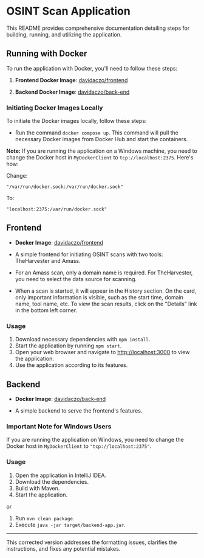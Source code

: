 
# OSINT Scan Application

This README provides comprehensive documentation detailing steps for building, running, and utilizing the application.

## Running with Docker

To run the application with Docker, you'll need to follow these steps:

1. **Frontend Docker Image**: [davidaczo/frontend](https://hub.docker.com/repository/docker/davidaczo/frontend)

2. **Backend Docker Image**: [davidaczo/back-end](https://hub.docker.com/repository/docker/davidaczo/back-end)

### Initiating Docker Images Locally

To initiate the Docker images locally, follow these steps:

- Run the command `docker compose up`. This command will pull the necessary Docker images from Docker Hub and start the containers.

**Note:** If you are running the application on a Windows machine, you need to change the Docker host in `MyDockerClient` to `tcp://localhost:2375`. Here's how:

Change:

```plaintext
"/var/run/docker.sock:/var/run/docker.sock"
```

To:

```plaintext
"localhost:2375:/var/run/docker.sock"
```

## Frontend

- **Docker Image**: [davidaczo/frontend](https://hub.docker.com/repository/docker/davidaczo/frontend)

- A simple frontend for initiating OSINT scans with two tools: TheHarvester and Amass.

- For an Amass scan, only a domain name is required. For TheHarvester, you need to select the data source for scanning.

- When a scan is started, it will appear in the History section. On the card, only important information is visible, such as the start time, domain name, tool name, etc. To view the scan results, click on the "Details" link in the bottom left corner.

### Usage

1. Download necessary dependencies with `npm install`.
2. Start the application by running `npm start`.
3. Open your web browser and navigate to [http://localhost:3000](http://localhost:3000) to view the application.
4. Use the application according to its features.

## Backend

- **Docker Image**: [davidaczo/back-end](https://hub.docker.com/repository/docker/davidaczo/back-end)

- A simple backend to serve the frontend's features.

### Important Note for Windows Users

If you are running the application on Windows, you need to change the Docker host in `MyDockerClient` to `"tcp://localhost:2375"`.

### Usage

1. Open the application in IntelliJ IDEA.
2. Download the dependencies.
3. Build with Maven.
4. Start the application.


or


1. Run `mvn clean package`.
2. Execute `java -jar target/backend-app.jar`.

---

This corrected version addresses the formatting issues, clarifies the instructions, and fixes any potential mistakes.